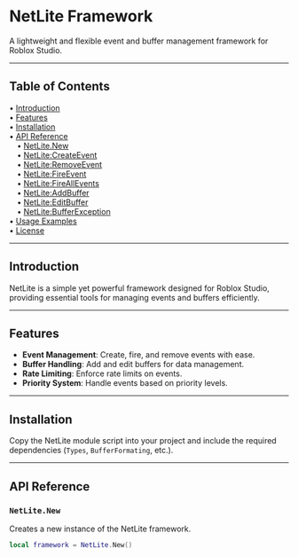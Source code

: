 # NetLite Framework

A lightweight and flexible event and buffer management framework for Roblox Studio.

---

## Table of Contents

• [Introduction](#introduction) </br>
• [Features](#features) </br>
• [Installation](#installation) </br>
• [API Reference](#api-reference) </br>
  &emsp;• [NetLite.New](#netlitenew) </br>
  &emsp;• [NetLite:CreateEvent](#netlitecreateevent) </br>
  &emsp;• [NetLite:RemoveEvent](#netliteremoveevent) </br>
  &emsp;• [NetLite:FireEvent](#netlitefireevent) </br>
  &emsp;• [NetLite:FireAllEvents](#netlitefireallevents) </br>
  &emsp;• [NetLite:AddBuffer](#netliteaddbuffer) </br>
  &emsp;• [NetLite:EditBuffer](#netliteeditbuffer) </br>
  &emsp;• [NetLite:BufferException](#netlitebufferexception) </br>
• [Usage Examples](#usage-examples) </br>
• [License](#license)

---

## Introduction

NetLite is a simple yet powerful framework designed for Roblox Studio, providing essential tools for managing events and buffers efficiently.

---

## Features

- **Event Management**: Create, fire, and remove events with ease.
- **Buffer Handling**: Add and edit buffers for data management.
- **Rate Limiting**: Enforce rate limits on events.
- **Priority System**: Handle events based on priority levels.

---

## Installation

Copy the NetLite module script into your project and include the required dependencies (`Types`, `BufferFormating`, etc.).

---

## API Reference

### `NetLite.New`

Creates a new instance of the NetLite framework.

```lua
local framework = NetLite.New()
